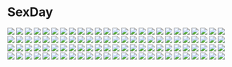 # SexDay
![](https://konachan.com/image/95effbfb734c7ef02b9258a6770f1730/Konachan.com%20-%20131131%20konpaku_youmu%20merontomari%20tagme%20touhou.jpg)
![](https://konachan.com/jpeg/2f282ad11a0649b5c3ec502a2b0148c5/Konachan.com%20-%20307353%20blush%20bow%20brown_eyes%20cape%20dress%20game_console%20gloves%20gray_hair%20hat%20hololive%20long_hair%20minato_aqua%20murasaki_shion%20signed%20thighhighs%20witch_hat.jpg)
![](https://konachan.com/image/32ab81e6669f75225bc6cadea1b1e26c/Konachan.com%20-%2097286%20airi%20breasts%20christmas%20green_eyes%20hat%20no_bra%20panties%20red_hair%20santa_costume%20scythe%20skirt%20sky%20thighhighs%20underboob%20underwear%20upskirt%20weapon.jpg)
![](https://konachan.com/jpeg/d99f0976003d585f7483f0e320c2337f/Konachan.com%20-%20286542%20aliasing%20aqua_eyes%20aqua_hair%20butterfly%20elbow_gloves%20gloves%20gradient%20hatsune_miku%20long_hair%20microphone%20mullpull%20tattoo%20twintails%20vocaloid%20watermark.jpg)
![](https://konachan.com/image/3f4afe64cfe1cab601da708d882f8a77/Konachan.com%20-%2045954%20bleach%20calendar%20loli%20male.jpg)
![](https://konachan.com/image/eeefc5b3856fd24bd603732762f26d42/Konachan.com%20-%20143966%202girls%20animal_ears%20ass%20blonde_hair%20blue_eyes%20fang%20gray_hair%20japanese_clothes%20leaves%20miko%20original%20ponytail%20purple_eyes%20thighhighs.jpg)
![](https://konachan.com/image/4d3ce5d06c2791bbc3db0d3d0cd1f99a/Konachan.com%20-%2019651%20gakuen_kino%20kino%20kino_no_tabi%20kuroboshi_kouhaku.jpg)
![](https://konachan.com/jpeg/d0218fd599efd38e6cf74c968b53c2d4/Konachan.com%20-%20196909%20bow%20clouds%20flowers%20game_cg%20headdress%20mikagami_mamizu%20narumi_marine%20pink_eyes%20pink_hair%20ribbons%20sideboob%20water%20wedding_attire%20whirlpool.jpg)
![](https://konachan.com/jpeg/91a6ab0547615c35e8e93f97346ec451/Konachan.com%20-%20148481%20ass%20black_hair%20blue_eyes%20breasts%20censored%20dildo%20game_cg%20mikami_akira%20nipples%20orange_hair%20pussy%20pussy_juice%20sex%20short_hair%20tan_lines%20thighhighs%20yuri.jpg)
![](https://konachan.com/jpeg/0b5ff3b1a7b310d97d0fce17c299c377/Konachan.com%20-%20239000%20bow%20breasts%20brown_eyes%20brown_hair%20nipples%20no_bra%20open_shirt%20original%20pubic_hair%20pussy_juice%20short_hair%20spread_legs%20temutemutemu%20thighhighs%20wet%20white.jpg)
![](https://konachan.com/jpeg/22e5c0fbf8e6c44bc9a33083741abb84/Konachan.com%20-%2059894%20canaan%20canaan_%28character%29%20transparent%20vector.jpg)
![](https://konachan.com/image/3660207a10b3b675ee9b1539aba3e7ff/Konachan.com%20-%2022887%20artoria_pendragon_%28all%29%20fate_%28series%29%20fate_stay_night%20saber.jpg)
![](https://konachan.com/image/b92810c51e1c0199a74a2ae062398f22/Konachan.com%20-%20307532%20close%20gloves%20kurofude_anastasia%20mask%20nijisanji%20nurse%20sukoya_kana.jpg)
![](https://konachan.com/image/bb68e3991b17f2ee00e34846edf5f22e/Konachan.com%20-%2090257%20gray%20just_be_friends_%28vocaloid%29%20megurine_luka%20vocaloid%20yunomi.jpg)
![](https://konachan.com/image/39deaf8d1e199e08ae4e579d164e3e0d/Konachan.com%20-%2022285%20fuyou_kaede%20lisianthus%20megami%20nerine%20pointed_ears%20scan%20shigure_asa%20shuffle.jpg)
![](https://konachan.com/image/bbe106583c42cafd91b4a454ca141f4e/Konachan.com%20-%2055198%20kanon_%28character%29%20male%20shannon%20umineko_no_naku_koro_ni.jpg)
![](https://konachan.com/image/e358e86bc138c4d9bd35d4283dddb3f7/Konachan.com%20-%2011850%20asahina_mikuru%20nude%20suzumiya_haruhi_no_yuutsu.jpg)
![](https://konachan.com/image/d3768fb50504e532e367f82eec96a234/Konachan.com%20-%20292968%20aircraft%20anthropomorphism%20blue_eyes%20girls_frontline%20gloves%20gray_hair%20gun%20long_hair%20shumeia%20st_ar-15_%28girls_frontline%29%20thighhighs%20weapon.jpg)
![](https://konachan.com/image/0ba61ac4f2de70916238786557c8bf6a/Konachan.com%20-%20215149%20armor%20blonde_hair%20janyhero%20jpeg_artifacts%20touhou%20yakumo_yukari.jpg)
![](https://konachan.com/image/319325a553c6048bdb38b79378b48d99/Konachan.com%20-%2010392%20bikini%20carnelian%20navel%20swimsuit%20tagme.jpg)
![](https://konachan.com/image/7ea89b34dcfcc3961f2c94536c80dfc9/Konachan.com%20-%2039606%20.hack__%20.hack__legend_of_the_twilight%20aura%20izumi_rei%20kunisaki_rena%20kunisaki_shugo.jpg)
![](https://konachan.com/jpeg/0bee700152163a5e2eae47f77915521f/Konachan.com%20-%20181092%20agekichi%20aiba_miyako%20ass%20brown_hair%20game_cg%20headband%20long_hair%20nounai_kanojo%20panties%20purple_eyes%20school_uniform%20striped_panties%20thighhighs%20underwear.jpg)
![](https://konachan.com/image/25173b71036c83d5334c8bbe536e261d/Konachan.com%20-%2094215%20garyljq%20gray_eyes%20kasugano_sora%20long_hair%20ribbons%20twintails%20white_hair%20yosuga_no_sora.jpg)
![](https://konachan.com/image/efbadf48237e7bca97df4a096724d56a/Konachan.com%20-%20203955%20black_hair%20choker%20dress%20group%20long_hair%20love_live%21_school_idol_project%20microphone%20mmrailgun%20ponytail%20red_eyes%20shorts%20twintails%20wink%20yazawa_nico.jpg)
![](https://konachan.com/image/1c73b271d54cb971ff2f9b2fb7907dc8/Konachan.com%20-%2047408%20blue_eyes%20long_hair%20macross%20macross_frontier%20nude%20sheryl_nome%20underwater%20water%20white_hair.jpg)
![](https://konachan.com/image/039ef2c2be795dd6c7debb2ca199e516/Konachan.com%20-%20110036%20gun%20mecha%20mobile_suit_gundam%20night%20stars%20touge_%28kubiwa_tsuki%29%20weapon%20zaku_ii_f_j.jpg)
![](https://konachan.com/image/b5808a930637c3cb0016fe8fa77a274b/Konachan.com%20-%2058682%20gray%20huke%20neon_genesis_evangelion%20soryu_asuka_langley.jpg)
![](https://konachan.com/image/06e834c55eaf641ec1cf7ccd3094ea2f/Konachan.com%20-%2020819%20edward_elric%20fullmetal_alchemist.jpg)
![](https://konachan.com/image/d635744fec6c59f43eafb3b2f5082afa/Konachan.com%20-%20274044%20animal%20bird%20blood%20car%20chihuri405%20cigarette%20dark%20gloves%20gray_eyes%20gray_hair%20gun%20long_hair%20original%20smoking%20snow%20weapon%20winter%20zoya_%28chihuri%29.jpg)
![](https://konachan.com/jpeg/cc65d226c41e9690b7d9d6938d450b41/Konachan.com%20-%2011323%20canvas2_niji_iro_no_sketch.jpg)
![](https://konachan.com/jpeg/0106541a67f20b9d6ef30635db35d72b/Konachan.com%20-%20139031%20barefoot%20fairy%20original%20wings.jpg)
![](https://konachan.com/image/b091d71e3eeff42fd531773640f23aff/Konachan.com%20-%20189271%20blue_eyes%20blue_hair%20hatsune_miku%20long_hair%20nagitoki%20stars%20twintails%20vocaloid.jpg)
![](https://konachan.com/jpeg/77fe3c6720e880133fa7827d0a1347cf/Konachan.com%20-%20173945%20apron%20bow%20game_cg%20hulotte%20ikegami_akane%20imouto_no_okage_de_mote_sugite_yabai%20long_hair%20pantyhose%20pink_hair%20purple_eyes%20yonaga_aoba.jpg)
![](https://konachan.com/jpeg/04fd53f4219fd3457147008ebb9b849c/Konachan.com%20-%20201004%20blonde_hair%20green_eyes%20gun%20little_busters%21%20long_hair%20school_uniform%20skirt%20tagme_%28artist%29%20tokido_saya%20weapon.jpg)
![](https://konachan.com/image/6f46eb24eb504a94cc92b2c8c1594a4c/Konachan.com%20-%20131020%20blush%20bungaku_shoujo_%28danshi_koukousei%29%20danshi_koukousei_no_nichijou%20eschatology00%20fang%20glasses%20purple_eyes%20school_uniform%20skirt%20tabata_hidenori.jpg)
![](https://konachan.com/jpeg/1301bf3477c2508c6c3249d1ae62b0c4/Konachan.com%20-%20168101%20blush%20breasts%20cum%20game_cg%20komatsubara_yomi%20long_hair%20marmalade%20naruse_hirofumi%20navel%20nipples%20sex%20spread_legs%20swimsuit%20white_hair.jpg)
![](https://konachan.com/jpeg/9aee9aa66eef12efb014e4c923afc867/Konachan.com%20-%20243342%20aqua_eyes%20aqua_hair%20boots%20bow%20cake%20cirno%20couch%20dress%20fairy%20food%20fruit%20isshin_%28kaxz%29%20short_hair%20strawberry%20touhou.jpg)
![](https://konachan.com/jpeg/ff9dfd965baddbbd6a8efd355904aeef/Konachan.com%20-%20116624%20akaikitsune%20blonde_hair%20bow%20red_eyes%20rumia%20touhou.jpg)
![](https://konachan.com/image/13652ae6feb486aa5619655626a151e7/Konachan.com%20-%2011824%20arisa_glennorth%20taka_tony%20uchuu_no_stellvia.jpg)
![](https://konachan.com/jpeg/7e25ba6b3a7230d402f056b33d56191b/Konachan.com%20-%20174967%20aliasing%20blonde_hair%20blue_eyes%20combat_vehicle%20drink%20girls_und_panzer%20hat%20katyusha%20scarf%20school_uniform%20short_hair%20skirt%20spirytus_tarou.jpg)
![](https://konachan.com/jpeg/77baa44d6e2400e86abaef7657475694/Konachan.com%20-%20257883%20aqua_eyes%20black_hair%20blush%20brown_eyes%20brown_hair%20dress%20flowers%20gloves%20kanran%20long_hair%20minowa_gin%20nogi_sonoko%20petals%20short_hair%20washio_sumi.jpg)
![](https://konachan.com/image/306c28322cc62eae98d6a60bef2536fe/Konachan.com%20-%20213882%20censored%20chiyoda_momoka%20cube%20cum%20fellatio%20fingering%20game_cg%20kantoku%20masturbation%20panties%20penis%20pussy_juice%20ribbons%20school_uniform%20underwear%20upskirt.jpg)
![](https://konachan.com/image/5e4caefc9c165b1b4cc337f95fd4e52c/Konachan.com%20-%2015195%20final_fantasy.jpg)
![](https://konachan.com/image/ef66d3e4ecbaac75ef85cc62d4483fb6/Konachan.com%20-%2072700%20clannad%20furukawa_nagisa%20furukawa_sanae%20ibuki_fuuko.jpg)
![](https://konachan.com/image/d76cb4c3a1977285ccbddd2634840f3d/Konachan.com%20-%20144708%20blonde_hair%20blood%20blue_eyes%20flowers%20jpeg_artifacts%20lily_%28vocaloid%29%20long_hair%20navel%20skirt%20vocaloid%20yuuki_kira.jpg)
![](https://konachan.com/jpeg/dae195c3646440316ddb132f904ce65f/Konachan.com%20-%20138317%20astarotte_ygvar%20lotte_no_omocha%21%20pointed_ears%20touhara_asuha.jpg)
![](https://konachan.com/jpeg/51144a1cfe02ced3b864f68d6db9f59f/Konachan.com%20-%20227965%20aliasing%20brown_hair%20bubbles%20building%20city%20clouds%20kneehighs%20long_hair%20original%20paper%20school_uniform%20sky%20tadano_tsukasa.jpg)
![](https://konachan.com/image/dd886c147fc5dc27dbc7a265f7fc1b76/Konachan.com%20-%20294263%20bed%20blonde_hair%20bra%20breast_hold%20censored%20delores_%28mvv%29%20mvv%20original%20panties%20pussy%20spread_pussy%20thighhighs%20underwear%20watermark.jpg)
![](https://konachan.com/image/a44b41a4c3c76911005af60a591afa93/Konachan.com%20-%2080390%20angel_beats%21%20building%20city%20monono%20school_uniform%20tachibana_kanade.jpg)
![](https://konachan.com/image/21a38744fba5f0c7708f0f2eded85292/Konachan.com%20-%2063945%20favorite%20game_cg%20hoshizora_no_memoria%20tagme.jpg)
![](https://konachan.com/image/180c95c095ccd136a3ccf87c844fab74/Konachan.com%20-%20103874%20lm7_%28op-center%29%20motorcycle%20pink_hair%20tagme.jpg)
![](https://konachan.com/image/59f9bcafc1ae1a3eec335939db2b6586/Konachan.com%20-%2013838%20ninin_ga_shinobuden.jpg)
![](https://konachan.com/image/642971e34a7e30fcce215ea7e924c53c/Konachan.com%20-%2065114%20miyashita_miki%20pixy_gale%20signed%20thighhighs.jpg)
![](https://konachan.com/image/263089286664f0abb0ec22286c4c73b0/Konachan.com%20-%20134170%20aquarion_evol%20boots%20breasts%20gorakujin%20green_hair%20purple_eyes%20zessica_wong.jpg)
![](https://konachan.com/jpeg/eb410bc137623d165677406b21da57ef/Konachan.com%20-%2095687%20barefoot%20dress%20frauen_bulow%20fue%20loli%20panties%20scan%20underwear%20vanitas_no_hitsuji.jpg)
![](https://konachan.com/jpeg/ccdef696ade1b984f5ff53cfdfc26678/Konachan.com%20-%2089925%20asuka_mirai%20blue_eyes%20bow%20brown_hair%20drink%20food%20fruit%20game_cg%20journey%20mikeou%20nanairo_kouro%20panties%20skirt%20thighhighs%20underwear%20watermelon.jpg)
![](https://konachan.com/jpeg/a148b8638992bdedbbfb3e19d07890c4/Konachan.com%20-%20261014%20anthropomorphism%20bed%20blush%20hibiki_%28kancolle%29%20kantai_collection%20long_hair%20school_uniform%20shinopoko%20skirt%20sleeping%20thighhighs%20white_hair.jpg)
![](https://konachan.com/image/a0ca1413eed79a6a277fc61d6754a1ef/Konachan.com%20-%20133782%20animal_ears%20black_hair%20blush%20breasts%20catgirl%20kure_masahiro%20long_hair%20nipples%20oda_raika%20papa_no_iukoto_wo_kikinasai%21%20red_eyes%20tail.jpg)
![](https://konachan.com/image/89a7da724f71078b4aeaeab1556eea4a/Konachan.com%20-%2061680%20aoi_shiro%20bikini%20breasts%20cleavage%20hal%20kohaku_%28aoi_shiro%29%20osanai_shouko%20swimsuit.jpg)
![](https://konachan.com/image/a139305c287d98b20c6c8b95e6fce9e3/Konachan.com%20-%2080938%20brown_hair%20car%20glasses%20original%20patipat_asavasena%20phone%20short_hair.jpg)
![](https://konachan.com/image/e2081a358f99d0dbc749249c8af885d3/Konachan.com%20-%2068817%20brown_eyes%20ikeda_shouko%20nagato_yuki%20purple_hair%20short_hair%20suzumiya_haruhi_no_yuutsu.jpg)
![](https://konachan.com/jpeg/bc0fb926f1f6826c0847844224d36793/Konachan.com%20-%20107249%20blue_hair%20brown_eyes%20censored%20clochette%20game_cg%20kamikaze_explorer%20okihara_kotoha%20oshiki_hitoshi%20penis%20school_uniform%20sex.jpg)
![](https://konachan.com/jpeg/fe87ab907ed786fbf6c9d8ed2608b7b7/Konachan.com%20-%20280691%20aliasing%20blush%20bow%20bra%20game_cg%20green_eyes%20long_hair%20navel_%28company%29%20open_shirt%20panties%20pink_hair%20spiral%21%21%20spread_legs%20twintails%20underwear.jpg)
![](https://konachan.com/image/c76a97706ebf9a5a56720a168d425f43/Konachan.com%20-%2037961%20breasts%20censored%20cum%20knight_%28ragnarok_online%29%20ragnarok_online.jpg)
![](https://konachan.com/image/66dd34d651178506b9f6551823f695af/Konachan.com%20-%2017772%20close%20suzumiya_haruhi%20suzumiya_haruhi_no_yuutsu%20vector.jpg)
![](https://konachan.com/jpeg/e2b1ce188f667596efe411e59d2633fe/Konachan.com%20-%20268679%20blue_eyes%20blue_hair%20blush%20breasts%20f-cla%20game_cg%20hat%20long_hair%20night%20nipples%20penis%20pussy%20pussy_juice%20sex%20sky%20stars%20swimsuit%20uncensored.jpg)
![](https://konachan.com/jpeg/b9763846ee9ad5676cb6945d02d74b0c/Konachan.com%20-%20193006%20bed%20blush%20brown_hair%20close%20game_cg%20mango_purin%20nakaoka_chimachi%20pajamas%20purple_eyes%20zannen_na_oretachi_no_seishun_jijou..jpg)
![](https://konachan.com/image/f44b09861785ac7e6d56a70d367dc361/Konachan.com%20-%2098150%20amatiz%20breasts%20nipples%20original%20topless%20weapon.jpg)
![](https://konachan.com/jpeg/83400d717fa9b3f8a5affb51a01a9a34/Konachan.com%20-%2089573%20ass%20blonde_hair%20fingering%20horns%20ibuki_suika%20masiroke%20nipples%20open_shirt%20panties%20purple_eyes%20pussy%20pussy_juice%20ribbons%20touhou%20uncensored%20underwear.jpg)
![](https://konachan.com/jpeg/f88b9a0c4dd52576513057c9ffe23641/Konachan.com%20-%20117799%20gumi%20vocaloid.jpg)
![](https://konachan.com/jpeg/2521282124e70d5178dad373388eb8a7/Konachan.com%20-%20285362%20book%20building%20clouds%20cropped%20horns%20pointed_ears%20red_eyes%20red_hair%20shingeki_no_bahamut%20short_hair%20skirt%20sky%20thighhighs%20wings%20yoshino_ryou.jpg)
![](https://konachan.com/jpeg/421742360c0029024cf242095af8dabe/Konachan.com%20-%20150225%20blush%20censored%20dildo%20game_cg%20green_hair%20masturbation%20panties%20school_uniform%20shirosaki_maki%20skirt%20thighhighs%20underwear%20upskirt%20yukirin.jpg)
![](https://konachan.com/image/885a538e04f3d2cdd079fdfad74b45ca/Konachan.com%20-%2099801%20animal_ears%20game_cg%20gray_hair%20hanafubuki%20loli%20panties%20red_hair%20sakuramori_akasha%20sakurazawa_izumi%20school_uniform%20underwear.jpg)
![](https://konachan.com/jpeg/3c737f8599e24af0b43200ba91dc4058/Konachan.com%20-%20259946%202girls%20ass%20bath%20black_hair%20blush%20breasts%20brown_eyes%20cleavage%20game_cg%20long_hair%20nude%20pink_eyes%20pink_hair%20thighhighs%20wanaca%20water%20winged_cloud%20yuri.jpg)
![](https://konachan.com/jpeg/ad9440f6f50b935d63be0e0423b1282a/Konachan.com%20-%20244195%20bakemonogatari%20dark%20hanekawa_tsubasa%20monogatari_%28series%29%20nekomonogatari%20vector.jpg)
![](https://konachan.com/image/b71b46f6aef9d80434129d06a18799d8/Konachan.com%20-%2029498%20bikini%20kirche%20swimsuit%20zero_no_tsukaima.jpg)
![](https://konachan.com/image/1b18e9b2303e152fb55374b1c966053f/Konachan.com%20-%20232381%20komeiji_koishi%20touhou%20yasato.jpg)
![](https://konachan.com/jpeg/f9dced77d89a519180cb898d97348621/Konachan.com%20-%20256573%20anus%20ass%20barefoot%20black_hair%20blue_eyes%20blush%20breast_hold%20breasts%20censored%20inatomi_hibiki%20navel%20nipples%20nude%20pubic_hair%20short_hair%20tagme_%28artist%29.jpg)
![](https://konachan.com/jpeg/5ef4dbcafc4bd8e07497324989c54a1d/Konachan.com%20-%20290003%20ama_ane_-my_sweet_sister-%20ayuma_sayu%20campus%20game_cg%20kujou_alice%20nipples%20nude.jpg)
![](https://konachan.com/image/6ba75f5ff893c23319ae9ab5fb698e48/Konachan.com%20-%20165934%20flowers%20gray_hair%20long_hair%20original%20petals%20skirt%20thighhighs%20totem_%28fujihan%29%20yellow_eyes.jpg)
![](https://konachan.com/image/778770f0a43ca0cf4b4651389cfc7d25/Konachan.com%20-%2074002%20shinkyoku_soukai_polyphonica%20tatara_phoron.jpg)
![](https://konachan.com/image/819dd90eb75248c17028341152bf5633/Konachan.com%20-%20100510%20breasts%20distance%20garter_belt%20green_hair%20nipples%20panties%20stockings%20underwear.jpg)
![](https://konachan.com/jpeg/8bffa8323bfe952c058c2aab048704bd/Konachan.com%20-%2050138%20kara_no_kyoukai%20ryougi_shiki.jpg)
![](https://konachan.com/jpeg/a54fe1d7e7593801ced79d23b6944406/Konachan.com%20-%20252762%20animal_ears%20anthropomorphism%20azur_lane%20black_hair%20breasts%20cameltoe%20catgirl%20cleavage%20red_eyes%20school_swimsuit%20short_hair%20swimsuit%20tatuyayosi%20thighhighs.jpg)
![](https://konachan.com/image/21a9bab32adb2f586441138a1024aff0/Konachan.com%20-%2038286%20christmas%20clannad%20dango_%28clannad%29%20moonknives%20okazaki_ushio.jpg)
![](https://konachan.com/image/b791d49af7d4afcdd73263d33286f9bb/Konachan.com%20-%207550%20animal_ears%20catgirl%20houden_eizou%20white.jpg)
![](https://konachan.com/jpeg/3c3c2a92c03a25033c4735efb2079f04/Konachan.com%20-%20273643%20armor%20dow%20dress%20headdress%20karin_%28seven_knights%29%20long_hair%20petals%20pink_eyes%20pink_hair%20seven_knights%20signed%20staff%20waifu2x%20white.jpg)
![](https://konachan.com/image/74e88ed65498a42fca73d7cd15fc962a/Konachan.com%20-%20110966%20bikini%20breasts%20cleavage%20dream_c_club%20drink%20futaba_riho%20green_eyes%20kirishima_satoshi%20sunglasses%20swimsuit%20water.jpg)
![](https://konachan.com/image/e7f10cbb7559289df5387168c1e0a5f4/Konachan.com%20-%20213459%20aliasing%20autumn%20black_hair%20grass%20headdress%20japanese_clothes%20kurokami_%28kurokaminohito%29%20leaves%20orange_eyes%20original%20scenic%20tree.jpg)
![](https://konachan.com/jpeg/9ebad34c273611cdb61846dd3134a1aa/Konachan.com%20-%20258874%20blonde_hair%20blush%20book%20breasts%20cleavage%20couch%20hoodie%20kiniro_mosaic%20kujou_karen%20long_hair%20no_bra%20panties%20skirt%20sleeping%20thighhighs%20underwear.jpg)
![](https://konachan.com/image/f549728add4deb75cf5cfe5b43a46bb1/Konachan.com%20-%2014906%20kazami_mizuho%20kusanagi_kei%20marie%20onegai_teacher.jpg)
![](https://konachan.com/image/5f116762b028bc7510e9eed4fc7ee1d3/Konachan.com%20-%2038892%20breasts%20cleavage%20fire%20gouen_no_soleil%20red_hair%20rokushiki_ouka%20skyfish%20tattoo.jpg)
![](https://konachan.com/image/4fabf5b6f4bd83657ee778bee06c14e4/Konachan.com%20-%2016660%202girls%20animal_ears%20catgirl%20stockings%20tail.jpg)
![](https://konachan.com/image/0b91eea9b4a8c8f77777b5c25083e3d8/Konachan.com%20-%20129767%20boat%20bokura_ga_ita%20scenic%20takahashi_nanami%20water%20yano_motoharu.jpg)
![](https://konachan.com/jpeg/439a5dedff325f4edf732698865fde09/Konachan.com%20-%20175559%20119%20black_hair%20blonde_hair%20blue_eyes%20brown_eyes%20brown_hair%20dress%20gloves%20green_eyes%20idolmaster%20kamiya_nao%20long_hair%20shibuya_rin%20thighhighs%20white_hair.jpg)
![](https://konachan.com/image/264b48853e3ad1cacef8ba81db9e70cf/Konachan.com%20-%2047946%20halloween%20harukaze_setsuna%20loli%20panties%20pointed_ears%20pumpkin%20tinkle%20underwear%20witch.jpg)
![](https://konachan.com/image/bcec87eeaf45928d134e27b0793db6fe/Konachan.com%20-%20143625%20blonde_hair%20bra%20breasts%20cleavage%20erect_nipples%20garter_belt%20panties%20purple_eyes%20saeki_hokuto%20skyfish%20stockings%20thighhighs%20twintails%20underwear.jpg)
![](https://konachan.com/image/80ef98a7b2fc6bbf20a389cdc8742ca4/Konachan.com%20-%2029460%20tagme.jpg)
![](https://konachan.com/jpeg/aa195b3b8a78c2cd6dc427ca852c5ed2/Konachan.com%20-%20165126%20bed%20black_hair%20book%20brown_eyes%20glasses%20hiro_%28725611%29%20kneehighs%20rikunabi_next%20rikunabi_next_miho-san%20shorts.jpg)
![](https://konachan.com/image/20abdf5dc9d8f5e7043d23cc47f71a9e/Konachan.com%20-%20301431%20anthropomorphism%20azur_lane%20blush%20breasts%20close%20goth-loli%20gray_hair%20lolita_fashion%20long_hair%20nipples%20red_eyes%20twintails%20xin_%28moehime%29.jpg)
